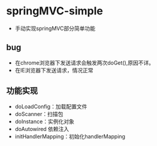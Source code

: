 # springMVC-simple
* 手动实现springMVC部分简单功能 

## bug
* 在chrome浏览器下发送请求会触发两次doGet(),原因不详。
* 在IE浏览器下发送请求，情况正常

## 功能实现
* doLoadConfig：加载配置文件
* doScanner：扫描包
* doInstance：实例化对象
* doAutowired 依赖注入
* initHandlerMapping：初始化handlerMapping
